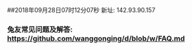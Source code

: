 ##2018年09月28日07时12分07秒 新址: 142.93.90.157
### 兔友常见问题及解答: https://github.com/wanggonging/d/blob/w/FAQ.md
